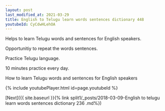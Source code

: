 ```yaml
---
layout: post
last_modified_at: 2021-03-29
title: English to Telugu learn words sentences dictionary 448 
youtubeId: CyCdwHLehOA
---
```

 
 
Helps to learn Telugu words and sentences for English speakers.

Opportunitiy to repeat the words sentences. 

Practice Telugu language. 
 
10 minutes practice every day. 
 
How to learn Telugu words and sentences for English speakers 
 
{% include youtubePlayer.html id=page.youtubeId %}
 
 
[Next]({{ site.baseurl }}{% link  split1/_posts/2018-03-09-English to telugu learn words sentences dictionary 236 .md%})
 
